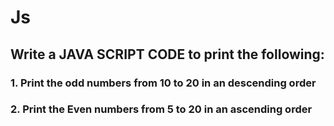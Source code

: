 # Js
## Write a JAVA SCRIPT CODE to print the following:


### 1. Print the odd numbers from 10 to 20 in an descending order


### 2. Print the Even numbers from 5 to 20 in an ascending order
